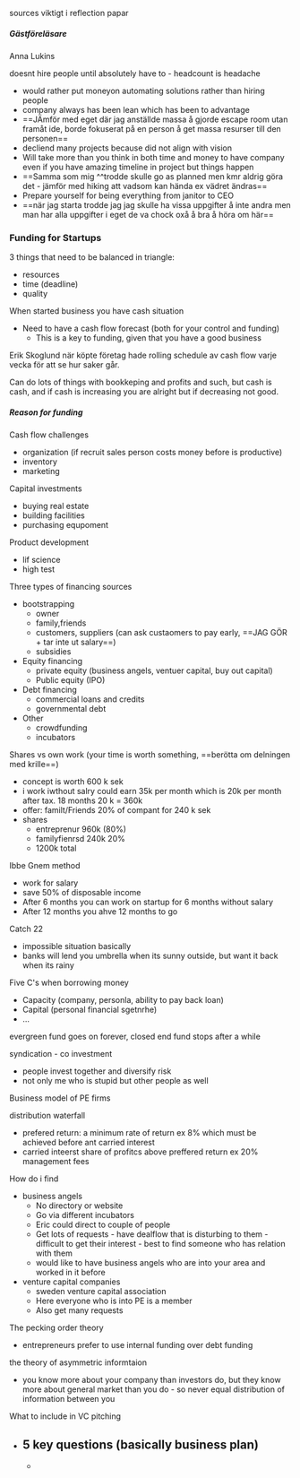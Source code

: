 sources viktigt i reflection papar
##### Gästföreläsare
Anna Lukins

doesnt hire people until absolutely have to - headcount is headache
- would rather put moneyon automating solutions rather than hiring people
- company always has been lean which has been to advantage
- ==JÄmför med eget där jag anställde massa å gjorde escape room utan framåt ide, borde fokuserat på en person å get massa resurser till den personen==
- decliend many projects because did not align with vision
- Will take more than you think in both time and money to have company even if you have amazing timeline in project but things happen
- ==Samma som mig ^^trodde skulle go as planned men kmr aldrig göra det - jämför med hiking att vadsom kan hända ex vädret ändras==
- Prepare yourself for being everything from janitor to CEO
- ==när jag starta trodde jag jag skulle ha vissa uppgifter å inte andra men man har alla uppgifter i eget de va chock oxå å bra å höra om här==


### Funding for Startups

3 things that need to be balanced in triangle:
- resources
- time (deadline)
- quality 


When started business you have cash situation

- Need to have a cash flow forecast (both for your control and funding)
	- This is a key to funding, given that you have a good business

Erik Skoglund när köpte företag hade rolling schedule av cash flow varje vecka för att se hur saker går.

Can do lots of things with bookkeping and profits and such, but cash is cash, and if cash is increasing you are alright but if decreasing not good.

##### Reason for funding
Cash flow challenges
- organization (if recruit sales person costs money before is productive)
- inventory
- marketing

Capital investments
- buying real estate 
- building facilities
- purchasing equpoment

Product development
- lif science
- high test

Three types of financing sources

- bootstrapping
	- owner
	- family,friends
	- customers, suppliers (can ask custaomers to pay early, ==JAG GÖR + tar inte ut salary==)
	- subsidies
- Equity financing
	- private equity (business angels, ventuer capital, buy out capital)
	- Public equity (IPO)
- Debt financing
	- commercial loans and credits
	- governmental debt
- Other
	- crowdfunding
	- incubators


Shares vs own work (your time is worth something, ==berötta om delningen med krille==)
- concept is worth 600 k sek
- i work iwthout salry could earn 35k per month which is 20k per month after tax. 18 months 20 k = 360k
- offer: familt/Friends 20% of compant for 240 k sek
- shares
	- entreprenur 960k (80%)
	- familyfienrsd 240k 20%
	- 1200k total


Ibbe Gnem method
- work for salary
- save 50% of disposable income
- After 6 months you can work on startup for 6 months without salary
- After 12 months you ahve 12 months to go



Catch 22 
- impossible situation basically
- banks will lend you umbrella when its sunny outside, but want it back when its rainy

Five C's when borrowing money
- Capacity (company, personla, ability to pay back loan)
- Capital (personal financial sgetnrhe)
- ...



evergreen fund goes on forever, closed end fund stops after a while

syndication - co investment
- people invest together and diversify risk
- not only me who is stupid but other people as well


Business model of PE firms

distribution waterfall
- prefered return: a minimum rate of return ex 8% which must be achieved before ant carried interest
- carried inteerst share of profitcs above preffered return ex 20%
management fees


How do i find
- business angels
	- No directory or website
	- Go via different incubators
	- Eric could direct to couple of people
	- Get lots of requests - have dealflow that is disturbing to them - difficult to get their interest - best to find someone who has relation with them
	- would like to have business angels who are into your area and worked in it before
- venture capital companies
	- sweden venture capital association
	- Here everyone who is into PE is a member
	- Also get many requests


The pecking order theory
- entrepreneurs prefer to use internal funding over debt funding

the theory of asymmetric informtaion
- you know more about your company than investors do, but they know more about general market than you do - so never equal distribution of information between you

What to include in VC pitching
- 5 key questions (basically business plan)
	- 
	- 























